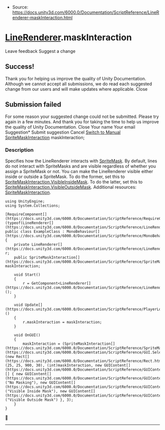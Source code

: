 * Source: https://docs.unity3d.com/6000.0/Documentation/ScriptReference/LineRenderer-maskInteraction.html

#  [LineRenderer](https://docs.unity3d.com/6000.0/Documentation/ScriptReference/LineRenderer.html).maskInteraction
Leave feedback
Suggest a change
## Success!
Thank you for helping us improve the quality of Unity Documentation. Although we cannot accept all submissions, we do read each suggested change from our users and will make updates where applicable.
Close
## Submission failed
For some reason your suggested change could not be submitted. Please <a>try again</a> in a few minutes. And thank you for taking the time to help us improve the quality of Unity Documentation.
Close
Your name Your email Suggestion* Submit suggestion
Cancel
[Switch to Manual](https://docs.unity3d.com/6000.0/Documentation/Manual/class-LineRenderer.html "Go to LineRenderer Component in the Manual")
[SpriteMaskInteraction](https://docs.unity3d.com/6000.0/Documentation/ScriptReference/SpriteMaskInteraction.html) maskInteraction; 
### Description
Specifies how the LineRenderer interacts with [SpriteMask](https://docs.unity3d.com/6000.0/Documentation/ScriptReference/SpriteMask.html).
By default, lines do not interact with SpriteMasks and are visible regardless of whether you assign a SpriteMask or not. You can make the LineRenderer visible either inside or outside a SpriteMask. To do the former, set this to [SpriteMaskInteraction.VisibleInsideMask](https://docs.unity3d.com/6000.0/Documentation/ScriptReference/SpriteMaskInteraction.VisibleInsideMask.html). To do the latter, set this to [SpriteMaskInteraction.VisibleOutsideMask](https://docs.unity3d.com/6000.0/Documentation/ScriptReference/SpriteMaskInteraction.VisibleOutsideMask.html). Additional resources: [SpriteMaskInteraction](https://docs.unity3d.com/6000.0/Documentation/ScriptReference/SpriteMaskInteraction.html).
```
using UnityEngine;
using System.Collections;  
  
[RequireComponent[](https://docs.unity3d.com/6000.0/Documentation/ScriptReference/RequireComponent.html)(typeof(LineRenderer[](https://docs.unity3d.com/6000.0/Documentation/ScriptReference/LineRenderer.html)))]
public class ExampleClass : MonoBehaviour[](https://docs.unity3d.com/6000.0/Documentation/ScriptReference/MonoBehaviour.html)
{
    private LineRenderer[](https://docs.unity3d.com/6000.0/Documentation/ScriptReference/LineRenderer.html) r;
    public SpriteMaskInteraction[](https://docs.unity3d.com/6000.0/Documentation/ScriptReference/SpriteMaskInteraction.html) maskInteraction;  
  
    void Start()
    {
        r = GetComponent<LineRenderer[](https://docs.unity3d.com/6000.0/Documentation/ScriptReference/LineRenderer.html)>();
    }  
  
    void Update[](https://docs.unity3d.com/6000.0/Documentation/ScriptReference/PlayerLoop.Update.html)()
    {
        r.maskInteraction = maskInteraction;
    }  
  
    void OnGUI()
    {
        maskInteraction = (SpriteMaskInteraction[](https://docs.unity3d.com/6000.0/Documentation/ScriptReference/SpriteMaskInteraction.html))GUI.SelectionGrid[](https://docs.unity3d.com/6000.0/Documentation/ScriptReference/GUI.SelectionGrid.html)(new Rect[](https://docs.unity3d.com/6000.0/Documentation/ScriptReference/Rect.html)(25, 25, 900, 30), (int)maskInteraction, new GUIContent[](https://docs.unity3d.com/6000.0/Documentation/ScriptReference/GUIContent.html)[] { new GUIContent[](https://docs.unity3d.com/6000.0/Documentation/ScriptReference/GUIContent.html)("No Masking"), new GUIContent[](https://docs.unity3d.com/6000.0/Documentation/ScriptReference/GUIContent.html)("Visible Inside Mask"), new GUIContent[](https://docs.unity3d.com/6000.0/Documentation/ScriptReference/GUIContent.html)("Visible Outside Mask") }, 3);
    }
}

```

* * *
